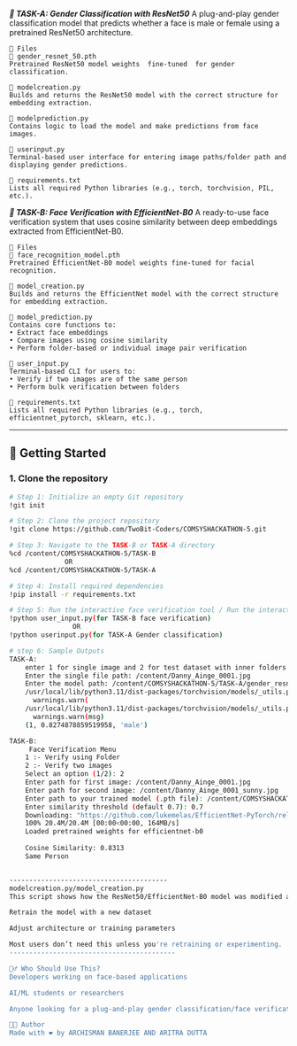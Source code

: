***👤 TASK-A: Gender Classification with ResNet50***
A plug-and-play gender classification model that predicts whether a face is male or female using a pretrained ResNet50 architecture.

    📁 Files
    🔹 gender_resnet_50.pth
    Pretrained ResNet50 model weights  fine-tuned  for gender classification.
    
    🔹 modelcreation.py
    Builds and returns the ResNet50 model with the correct structure for embedding extraction.
    
    🔹 modelprediction.py
    Contains logic to load the model and make predictions from face images.
    
    🔹 userinput.py
    Terminal-based user interface for entering image paths/folder path and displaying gender predictions.
    
    🔹 requirements.txt
    Lists all required Python libraries (e.g., torch, torchvision, PIL, etc.).

***👥 TASK-B: Face Verification with EfficientNet-B0***
A ready-to-use face verification system that uses cosine similarity between deep embeddings extracted from EfficientNet-B0.

    📁 Files
    🔹 face_recognition_model.pth
    Pretrained EfficientNet-B0 model weights fine-tuned for facial recognition.
    
    🔹 model_creation.py
    Builds and returns the EfficientNet model with the correct structure for embedding extraction.
    
    🔹 model_prediction.py
    Contains core functions to:
    • Extract face embeddings
    • Compare images using cosine similarity
    • Perform folder-based or individual image pair verification
    
    🔹 user_input.py
    Terminal-based CLI for users to:
    • Verify if two images are of the same person
    • Perform bulk verification between folders
    
    🔹 requirements.txt
    Lists all required Python libraries (e.g., torch, efficientnet_pytorch, sklearn, etc.).


--------------------------------------

## 🚀 Getting Started

### 1. Clone the repository
```bash
# Step 1: Initialize an empty Git repository
!git init

# Step 2: Clone the project repository
!git clone https://github.com/TwoBit-Coders/COMSYSHACKATHON-5.git

# Step 3: Navigate to the TASK-B or TASK-A directory
%cd /content/COMSYSHACKATHON-5/TASK-B
              OR
%cd /content/COMSYSHACKATHON-5/TASK-A

# Step 4: Install required dependencies
!pip install -r requirements.txt

# Step 5: Run the interactive face verification tool / Run the interactive Gender classification tool
!python user_input.py(for TASK-B face verification)
                OR
!python userinput.py(for TASK-A Gender classification)

# step 6: Sample Outputs
TASK-A:
    enter 1 for single image and 2 for test dataset with inner folders as male/ and female/1
    Enter the single file path: /content/Danny_Ainge_0001.jpg
    Enter the model path: /content/COMSYSHACKATHON-5/TASK-A/gender_resnet_50.pth
    /usr/local/lib/python3.11/dist-packages/torchvision/models/_utils.py:208: UserWarning: The parameter 'pretrained' is deprecated since 0.13 and may be removed in the future, please use 'weights' instead.
      warnings.warn(
    /usr/local/lib/python3.11/dist-packages/torchvision/models/_utils.py:223: UserWarning: Arguments other than a weight enum or `None` for 'weights' are deprecated since 0.13 and may be removed in the future. The current behavior is equivalent to passing `weights=None`.
      warnings.warn(msg)
    (1, 0.8274878859519958, 'male')

TASK-B:
     Face Verification Menu
    1 :- Verify using Folder
    2 :- Verify two images
    Select an option (1/2): 2
    Enter path for first image: /content/Danny_Ainge_0001.jpg
    Enter path for second image: /content/Danny_Ainge_0001_sunny.jpg
    Enter path to your trained model (.pth file): /content/COMSYSHACKATHON-5/TASK-B/Face_recognition_model.pth
    Enter similarity threshold (default 0.7): 0.7
    Downloading: "https://github.com/lukemelas/EfficientNet-PyTorch/releases/download/1.0/efficientnet-b0-355c32eb.pth" to /root/.cache/torch/hub/checkpoints/efficientnet-b0-355c32eb.pth
    100% 20.4M/20.4M [00:00<00:00, 164MB/s]
    Loaded pretrained weights for efficientnet-b0
    
    Cosine Similarity: 0.8313
    Same Person


----------------------------------------
modelcreation.py/model_creation.py
This script shows how the ResNet50/EfficientNet-B0 model was modified and trained. You can use it to:

Retrain the model with a new dataset

Adjust architecture or training parameters

Most users don’t need this unless you're retraining or experimenting.
------------------------------------------

🙋‍♂️ Who Should Use This?
Developers working on face-based applications

AI/ML students or researchers

Anyone looking for a plug-and-play gender classification/face verification tool

👨‍💻 Author
Made with ❤️ by ARCHISMAN BANERJEE AND ARITRA DUTTA
